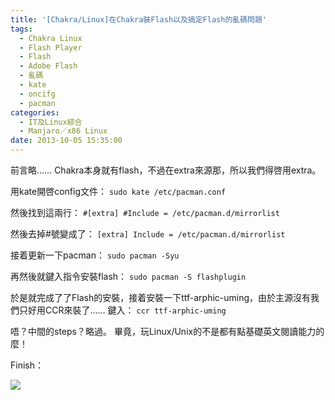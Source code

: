 ```yaml
---
title: '[Chakra/Linux]在Chakra裝Flash以及搞定Flash的亂碼問題'
tags:
  - Chakra Linux
  - Flash Player
  - Flash
  - Adobe Flash
  - 亂碼
  - kate
  - oncifg
  - pacman
categories:
  - IT及Linux綜合
  - Manjaro／x86 Linux
date: 2013-10-05 15:35:00
---
```


前言略……
Chakra本身就有flash，不過在extra來源那，所以我們得啓用extra。

用kate開啓config文件：
`sudo kate /etc/pacman.conf`

然後找到這兩行：
`#[extra]
#Include = /etc/pacman.d/mirrorlist`

然後去掉#號變成了：
`[extra]
Include = /etc/pacman.d/mirrorlist`

接着更新一下pacman：
`sudo pacman -Syu`

再然後就鍵入指令安裝flash：
`sudo pacman -S flashplugin`

於是就完成了了Flash的安裝，接着安裝一下ttf-arphic-uming，由於主源沒有我們只好用CCR來裝了……
鍵入：
`ccr ttf-arphic-uming`

唔？中間的steps？略過。
畢竟，玩Linux/Unix的不是都有點基礎英文閱讀能力的麼！

Finish：

[![](https://3.bp.blogspot.com/-sIpuKjusqI8/Uk_AjIbwidI/AAAAAAAADIY/RBuZISv-ekI/s640/%E5%BF%AB%E7%85%A72.png)](https://3.bp.blogspot.com/-sIpuKjusqI8/Uk_AjIbwidI/AAAAAAAADIY/RBuZISv-ekI/s1600/%E5%BF%AB%E7%85%A72.png)
